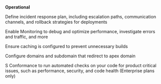 
**Operational**

Define  incident response plan, including escalation paths, communication channels, and rollback strategies for deployments

Enable Monitoring to debug and optimize performance, investigate errors and traffic, and more

Ensure caching is configured to prevent unnecessary builds

Configure domains and subdomain that redirect to apex domain

S Conformance to run automated checks on your code for product critical issues, such as performance, security, and code health (Enterprise plans only)